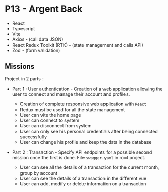 # P13 - Argent Back

- React
- Typescript
- Vite
- Axios - (call data JSON)
- React Redux Toolkit (RTK) - (state management and calls API)
- Zod - (form validation)

## Missions

Project in 2 parts :

- Part 1 : User authentication - Creation of a web application allowing the user to connect and manage their account and
  profiles.
    - Creation of complete responsive web application with `React`
    - Redux must be used for all the state management
    - User can vite the home page
    - User can connect to system
    - User can disconnect from system
    - User can only see his personal credentials after being connected successfully
    - User can change his profile and keep the data in the database

- Part 2 : Transaction - Specify API endpoints for a possible second mission once the first is done. File
  `swagger.yaml` in root project.
    - User can see all the details of a transaction for the current month, group by account
    - User can see the details of a transaction in the different vue
    - User can add, modify or delete information on a transaction